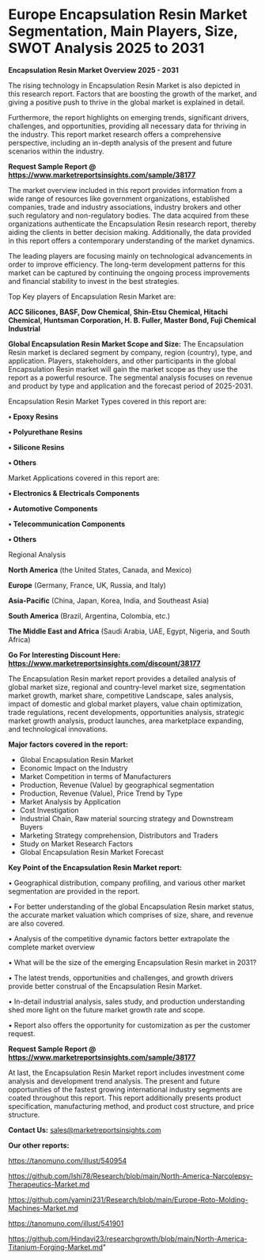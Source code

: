 # Europe Encapsulation Resin Market Segmentation, Main Players, Size, SWOT Analysis 2025 to 2031

<Strong> Encapsulation Resin Market Overview 2025 - 2031</strong>

The rising technology in Encapsulation Resin Market is also depicted in this research report. Factors that are boosting the growth of the market, and giving a positive push to thrive in the global market is explained in detail.

Furthermore, the report highlights on emerging trends, significant drivers, challenges, and opportunities, providing all necessary data for thriving in the industry. This report market research offers a comprehensive perspective, including an in-depth analysis of the present and future scenarios within the industry.

<strong>Request Sample Report @ <a href=https://www.marketreportsinsights.com/sample/38177>https://www.marketreportsinsights.com/sample/38177</a></strong>

The market overview included in this report provides information from a wide range of resources like government organizations, established companies, trade and industry associations, industry brokers and other such regulatory and non-regulatory bodies. The data acquired from these organizations authenticate the Encapsulation Resin research report, thereby aiding the clients in better decision making. Additionally, the data provided in this report offers a contemporary understanding of the market dynamics.

The leading players are focusing mainly on technological advancements in order to improve efficiency. The long-term development patterns for this market can be captured by continuing the ongoing process improvements and financial stability to invest in the best strategies.

Top Key players of Encapsulation Resin Market are:

<strong>ACC Silicones, BASF, Dow Chemical, Shin-Etsu Chemical, Hitachi Chemical, Huntsman Corporation, H. B. Fuller, Master Bond, Fuji Chemical Industrial</strong>

<strong><b>Global Encapsulation Resin Market Scope and Size:</b></strong>
The Encapsulation Resin market is declared segment by company, region (country), type, and application. Players, stakeholders, and other participants in the global Encapsulation Resin market will gain the market scope as they use the report as a powerful resource. The segmental analysis focuses on revenue and product by type and application and the forecast period of 2025-2031.

Encapsulation Resin Market Types covered in this report are:

<strong>•  Epoxy Resins

•  Polyurethane Resins

•  Silicone Resins

•  Others</strong>

Market Applications covered in this report are:

<strong>•  Electronics & Electricals Components

•  Automotive Components

•  Telecommunication Components

•  Others</strong> 

Regional Analysis

<strong>North America</strong> (the United States, Canada, and Mexico)

<strong>Europe</strong> (Germany, France, UK, Russia, and Italy)

<strong>Asia-Pacific</strong> (China, Japan, Korea, India, and Southeast Asia)

<strong>South America</strong> (Brazil, Argentina, Colombia, etc.)

<strong>The Middle East and Africa</strong> (Saudi Arabia, UAE, Egypt, Nigeria, and South Africa)

<strong>Go For Interesting Discount Here: <a href=https://www.marketreportsinsights.com/discount/38177>https://www.marketreportsinsights.com/discount/38177</a></strong>

The Encapsulation Resin market report provides a detailed analysis of global market size, regional and country-level market size, segmentation market growth, market share, competitive Landscape, sales analysis, impact of domestic and global market players, value chain optimization, trade regulations, recent developments, opportunities analysis, strategic market growth analysis, product launches, area marketplace expanding, and technological innovations.

<strong><b>Major factors covered in the report:</b></strong>
<ul>
  <li>Global Encapsulation Resin Market </li>
  <li>Economic Impact on the Industry</li>
  <li>Market Competition in terms of Manufacturers</li>
  <li>Production, Revenue (Value) by geographical segmentation</li>
  <li>Production, Revenue (Value), Price Trend by Type</li>
  <li>Market Analysis by Application</li>
  <li>Cost Investigation</li>
  <li>Industrial Chain, Raw material sourcing strategy and Downstream Buyers</li>
  <li>Marketing Strategy comprehension, Distributors and Traders</li>
  <li>Study on Market Research Factors</li>
  <li>Global Encapsulation Resin Market Forecast</li>
</ul>

<strong><b>Key Point of the Encapsulation Resin Market report:</b></strong>

• Geographical distribution, company profiling, and various other market segmentation are provided in the report.

• For better understanding of the global Encapsulation Resin market status, the accurate market valuation which comprises of size, share, and revenue are also covered.

• Analysis of the competitive dynamic factors better extrapolate the complete market overview

• What will be the size of the emerging Encapsulation Resin market in 2031?

• The latest trends, opportunities and challenges, and growth drivers provide better construal of the Encapsulation Resin Market.

• In-detail industrial analysis, sales study, and production understanding shed more light on the future market growth rate and scope.

• Report also offers the opportunity for customization as per the customer request.

<strong>Request Sample Report @ <a href=https://www.marketreportsinsights.com/sample/38177>https://www.marketreportsinsights.com/sample/38177</a></strong>

At last, the Encapsulation Resin Market report includes investment come analysis and development trend analysis. The present and future opportunities of the fastest growing international industry segments are coated throughout this report. This report additionally presents product specification, manufacturing method, and product cost structure, and price structure.

<strong>Contact Us:</strong>
sales@marketreportsinsights.com

<strong>Our other reports:</strong>

<a href=https://tanomuno.com/illust/540954>https://tanomuno.com/illust/540954</a>

<a href=https://github.com/Ishi78/Research/blob/main/North-America-Narcolepsy-Therapeutics-Market.md>https://github.com/Ishi78/Research/blob/main/North-America-Narcolepsy-Therapeutics-Market.md</a>

<a href=https://github.com/yamini231/Research/blob/main/Europe-Roto-Molding-Machines-Market.md>https://github.com/yamini231/Research/blob/main/Europe-Roto-Molding-Machines-Market.md</a>

<a href=https://tanomuno.com/illust/541901>https://tanomuno.com/illust/541901</a>

<a href=https://github.com/Hindavi23/researchgrowth/blob/main/North-America-Titanium-Forging-Market.md>https://github.com/Hindavi23/researchgrowth/blob/main/North-America-Titanium-Forging-Market.md</a>"
